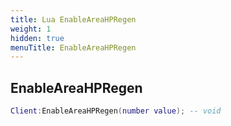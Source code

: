 ```yaml
---
title: Lua EnableAreaHPRegen
weight: 1
hidden: true
menuTitle: EnableAreaHPRegen
---
```

## EnableAreaHPRegen
```lua
Client:EnableAreaHPRegen(number value); -- void
```